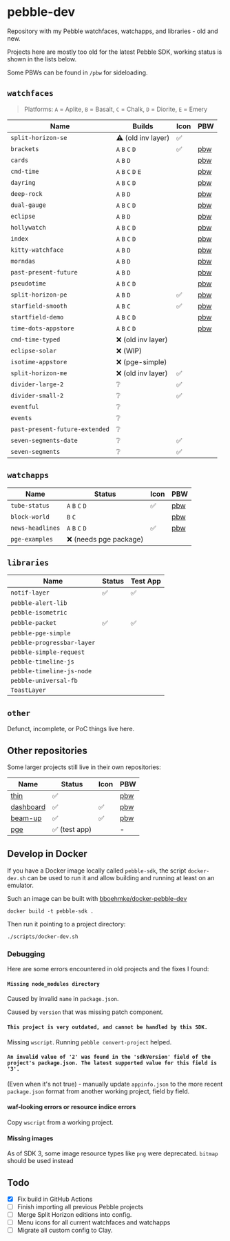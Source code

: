 # pebble-dev

Repository with my Pebble watchfaces, watchapps, and libraries - old and new.

Projects here are mostly too old for the latest Pebble SDK, working status is
shown in the lists below.

Some PBWs can be found in `/pbw` for sideloading.

## `watchfaces`

> Platforms: `A` = Aplite, `B` = Basalt, `C` = Chalk, `D` = Diorite, `E` = Emery

| Name                           | Builds              | Icon | PBW                                |
|--------------------------------|---------------------|------|------------------------------------|
| `split-horizon-se`             | ⚠️ (old inv layer)  | ✅    |                                    |
| `brackets`                     | `A` `B` `C` `D`     | ✅    | [pbw](pbw/brackets.pbw)            |
| `cards`                        | `A` `B` `D`         |      | [pbw](pbw/cards.pbw)               |
| `cmd-time`                     | `A` `B` `C` `D` `E` |      | [pbw](pbw/cmd-time.pbw)            |
| `dayring`                      | `A` `B` `C` `D`     |      | [pbw](pbw/dayring.pbw)             |
| `deep-rock`                    | `A` `B` `D`         |      | [pbw](pbw/deep-rock.pbw)           |
| `dual-gauge`                   | `A` `B` `C` `D`     |      | [pbw](pbw/dual-gauge.pbw)          |
| `eclipse`                      | `A` `B` `D`         |      | [pbw](pbw/eclipse.pbw)             |
| `hollywatch`                   | `A` `B` `C` `D`     |      | [pbw](pbw/hollywatch.pbw)          |
| `index`                        | `A` `B` `C` `D`     |      | [pbw](pbw/index.pbw)               |
| `kitty-watchface`              | `A` `B` `D`         |      | [pbw](pbw/kitty-watchface.pbw)     |
| `morndas`                      | `A` `B` `D`         |      | [pbw](pbw/morndas.pbw)             |
| `past-present-future`          | `A` `B` `D`         |      | [pbw](pbw/past-present-future.pbw) |
| `pseudotime`                   | `A` `B` `C` `D`     |      | [pbw](pbw/pseudotime.pbw)          |
| `split-horizon-pe`             | `A` `B` `D`         | ✅    | [pbw](pbw/split-horizon-pe.pbw)    |
| `starfield-smooth`             | `A` `B` `C`         | ✅    | [pbw](pbw/starfield-smooth.pbw)    |
| `startfield-demo`              | `A` `B` `C` `D`     |      | [pbw](pbw/starfield-demo.pbw)      |
| `time-dots-appstore`           | `A` `B` `C` `D`     |      | [pbw](pbw/time-dots-appstore.pbw)  |
| `cmd-time-typed`               | ❌ (old inv layer)   |      |                                    |
| `eclipse-solar`                | ❌ (WIP)             |      |                                    |
| `isotime-appstore`             | ❌ (pge-simple)      |      |                                    |
| `split-horizon-me`             | ❌ (old inv layer)   | ✅    |                                    |
| `divider-large-2`              | ❔                   | ✅    |                                    |
| `divider-small-2`              | ❔                   | ✅    |                                    |
| `eventful`                     | ❔                   |      |                                    |
| `events`                       | ❔                   |      |                                    |
| `past-present-future-extended` | ❔                   |      |                                    |
| `seven-segments-date`          | ❔                   | ✅    |                                    |
| `seven-segments`               | ❔                   | ✅    |                                    |

## `watchapps`

| Name             | Status                | Icon | PBW                           |
|------------------|-----------------------|------|-------------------------------|
| `tube-status`    | `A` `B` `C` `D`       | ✅    | [pbw](pbw/tube-status.pbw)    |
| `block-world`    | `B` `C`               |      | [pbw](pbw/block-world.pbw)    |
| `news-headlines` | `A` `B` `C` `D`       | ✅    | [pbw](pbw/news-headlines.pbw) |
| `pge-examples`   | ❌ (needs pge package) |      |                               |

## `libraries`

| Name                       | Status | Test App |
|----------------------------|--------|----------|
| `notif-layer`              | ✅      | ✅        |
| `pebble-alert-lib`         |        |          |
| `pebble-isometric`         |        |          |
| `pebble-packet`            | ✅      | ✅        |
| `pebble-pge-simple`        |        |          |
| `pebble-progressbar-layer` |        |          |
| `pebble-simple-request`    |        |          |
| `pebble-timeline-js`       |        |          |
| `pebble-timeline-js-node`  |        |          |
| `pebble-universal-fb`      |        |          |
| `ToastLayer`               |        |          |


## `other`

Defunct, incomplete, or PoC things live here.

## Other repositories

Some larger projects still live in their own repositories:

| Name                                                | Status       | Icon | PBW                      |
|-----------------------------------------------------|--------------|------|--------------------------|
| [thin](https://github.com/C-D-Lewis/thin)           | ✅            |      | [pbw](pbw/thin.pbw)      |
| [dashboard](https://github.com/C-D-Lewis/dashboard) | ✅            | ✅    | [pbw](pbw/dashboard.pbw) |
| [beam-up](https://github.com/C-D-Lewis/beam-up)     | ✅            | ✅    | [pbw](pbw/beam-up.pbw)   |
| [pge](https://github.com/C-D-Lewis/pge)             | ✅ (test app) |      | -                        |

## Develop in Docker

If you have a Docker image locally called `pebble-sdk`, the script
`docker-dev.sh` can be used to run it and allow building and running at least on
an emulator.

Such an image can be built with
[bboehmke/docker-pebble-dev](https://github.com/bboehmke/docker-pebble-dev)

```
docker build -t pebble-sdk .
```

Then run it pointing to a project directory:

```
./scripts/docker-dev.sh
```

### Debugging

Here are some errors encountered in old projects and the fixes I found:

#### `Missing node_modules directory`

Caused by invalid `name` in `package.json`.

Caused by `version` that was missing patch component.

#### `This project is very outdated, and cannot be handled by this SDK.`

Missing `wscript`. Running `pebble convert-project` helped.

#### `An invalid value of '2' was found in the 'sdkVersion' field of the project's package.json. The latest supported value for this field is '3'.`

(Even when it's not true) - manually update `appinfo.json` to the more recent
`package.json` format from another working project, field by field.

#### waf-looking errors or resource indice errors

Copy `wscript` from a working project.

#### Missing images

As of SDK 3, some image resource types like `png` were deprecated. `bitmap`
should be used instead

## Todo

- [x] Fix build in GitHub Actions
- [ ] Finish importing all previous Pebble projects
- [ ] Merge Split Horizon editions into config.
- [ ] Menu icons for all current watchfaces and watchapps
- [ ] Migrate all custom config to Clay.
